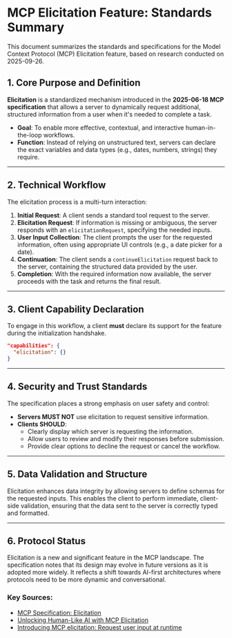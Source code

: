 # MCP Elicitation Feature: Standards Summary

This document summarizes the standards and specifications for the Model Context Protocol (MCP) Elicitation feature, based on research conducted on 2025-09-26.

## 1. Core Purpose and Definition

**Elicitation** is a standardized mechanism introduced in the **2025-06-18 MCP specification** that allows a server to dynamically request additional, structured information from a user when it's needed to complete a task.

- **Goal**: To enable more effective, contextual, and interactive human-in-the-loop workflows.
- **Function**: Instead of relying on unstructured text, servers can declare the exact variables and data types (e.g., dates, numbers, strings) they require.

---

## 2. Technical Workflow

The elicitation process is a multi-turn interaction:

1.  **Initial Request**: A client sends a standard tool request to the server.
2.  **Elicitation Request**: If information is missing or ambiguous, the server responds with an `elicitationRequest`, specifying the needed inputs.
3.  **User Input Collection**: The client prompts the user for the requested information, often using appropriate UI controls (e.g., a date picker for a date).
4.  **Continuation**: The client sends a `continueElicitation` request back to the server, containing the structured data provided by the user.
5.  **Completion**: With the required information now available, the server proceeds with the task and returns the final result.

---

## 3. Client Capability Declaration

To engage in this workflow, a client **must** declare its support for the feature during the initialization handshake.

```json
"capabilities": {
  "elicitation": {}
}
```

---

## 4. Security and Trust Standards

The specification places a strong emphasis on user safety and control:

-   **Servers MUST NOT** use elicitation to request sensitive information.
-   **Clients SHOULD**:
    -   Clearly display which server is requesting the information.
    -   Allow users to review and modify their responses before submission.
    -   Provide clear options to decline the request or cancel the workflow.

---

## 5. Data Validation and Structure

Elicitation enhances data integrity by allowing servers to define schemas for the requested inputs. This enables the client to perform immediate, client-side validation, ensuring that the data sent to the server is correctly typed and formatted.

---

## 6. Protocol Status

Elicitation is a new and significant feature in the MCP landscape. The specification notes that its design may evolve in future versions as it is adopted more widely. It reflects a shift towards AI-first architectures where protocols need to be more dynamic and conversational.

### Key Sources:
- [MCP Specification: Elicitation](https://modelcontextprotocol.io/specification/draft/client/elicitation)
- [Unlocking Human-Like AI with MCP Elicitation](https://www.singlestore.com/blog/unlocking-human-like-interactions-with-model-context-protocol-elicitation/)
- [Introducing MCP elicitation: Request user input at runtime](https://workos.com/blog/mcp-elicitation)
